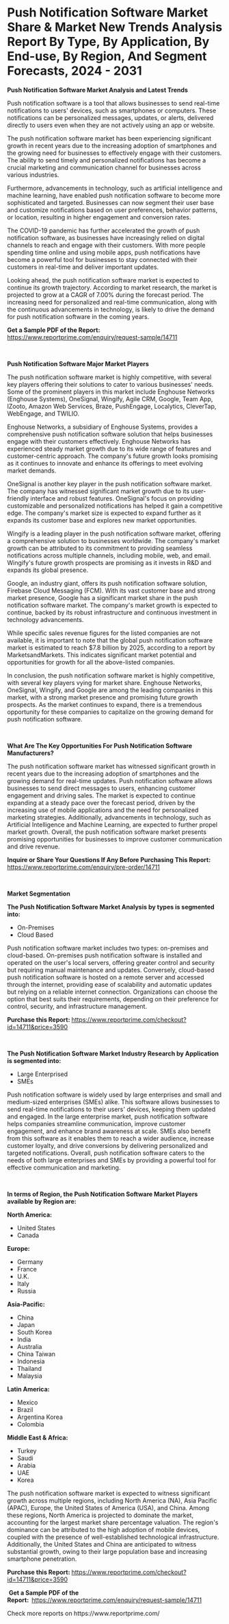 <p><h1>Push Notification Software Market Share & Market New Trends Analysis Report By Type, By Application, By End-use, By Region, And Segment Forecasts, 2024 - 2031</h1></p><p><strong>Push Notification Software Market Analysis and Latest Trends</strong></p>
<p><p>Push notification software is a tool that allows businesses to send real-time notifications to users' devices, such as smartphones or computers. These notifications can be personalized messages, updates, or alerts, delivered directly to users even when they are not actively using an app or website.</p><p>The push notification software market has been experiencing significant growth in recent years due to the increasing adoption of smartphones and the growing need for businesses to effectively engage with their customers. The ability to send timely and personalized notifications has become a crucial marketing and communication channel for businesses across various industries.</p><p>Furthermore, advancements in technology, such as artificial intelligence and machine learning, have enabled push notification software to become more sophisticated and targeted. Businesses can now segment their user base and customize notifications based on user preferences, behavior patterns, or location, resulting in higher engagement and conversion rates.</p><p>The COVID-19 pandemic has further accelerated the growth of push notification software, as businesses have increasingly relied on digital channels to reach and engage with their customers. With more people spending time online and using mobile apps, push notifications have become a powerful tool for businesses to stay connected with their customers in real-time and deliver important updates.</p><p>Looking ahead, the push notification software market is expected to continue its growth trajectory. According to market research, the market is projected to grow at a CAGR of 7.00% during the forecast period. The increasing need for personalized and real-time communication, along with the continuous advancements in technology, is likely to drive the demand for push notification software in the coming years.</p></p>
<p><strong>Get a Sample PDF of the Report:&nbsp;</strong> <a href="https://www.reportprime.com/enquiry/request-sample/14711">https://www.reportprime.com/enquiry/request-sample/14711</a></p>
<p>&nbsp;</p>
<p><strong>Push Notification Software Major Market Players</strong></p>
<p><p>The push notification software market is highly competitive, with several key players offering their solutions to cater to various businesses' needs. Some of the prominent players in this market include Enghouse Networks (Enghouse Systems), OneSignal, Wingify, Agile CRM, Google, Team App, IZooto, Amazon Web Services, Braze, PushEngage, Localytics, CleverTap, WebEngage, and TWILIO.</p><p>Enghouse Networks, a subsidiary of Enghouse Systems, provides a comprehensive push notification software solution that helps businesses engage with their customers effectively. Enghouse Networks has experienced steady market growth due to its wide range of features and customer-centric approach. The company's future growth looks promising as it continues to innovate and enhance its offerings to meet evolving market demands.</p><p>OneSignal is another key player in the push notification software market. The company has witnessed significant market growth due to its user-friendly interface and robust features. OneSignal's focus on providing customizable and personalized notifications has helped it gain a competitive edge. The company's market size is expected to expand further as it expands its customer base and explores new market opportunities.</p><p>Wingify is a leading player in the push notification software market, offering a comprehensive solution to businesses worldwide. The company's market growth can be attributed to its commitment to providing seamless notifications across multiple channels, including mobile, web, and email. Wingify's future growth prospects are promising as it invests in R&D and expands its global presence.</p><p>Google, an industry giant, offers its push notification software solution, Firebase Cloud Messaging (FCM). With its vast customer base and strong market presence, Google has a significant market share in the push notification software market. The company's market growth is expected to continue, backed by its robust infrastructure and continuous investment in technology advancements.</p><p>While specific sales revenue figures for the listed companies are not available, it is important to note that the global push notification software market is estimated to reach $7.8 billion by 2025, according to a report by MarketsandMarkets. This indicates significant market potential and opportunities for growth for all the above-listed companies.</p><p>In conclusion, the push notification software market is highly competitive, with several key players vying for market share. Enghouse Networks, OneSignal, Wingify, and Google are among the leading companies in this market, with a strong market presence and promising future growth prospects. As the market continues to expand, there is a tremendous opportunity for these companies to capitalize on the growing demand for push notification software.</p></p>
<p>&nbsp;</p>
<p><strong>What Are The Key Opportunities For Push Notification Software Manufacturers?</strong></p>
<p><p>The push notification software market has witnessed significant growth in recent years due to the increasing adoption of smartphones and the growing demand for real-time updates. Push notification software allows businesses to send direct messages to users, enhancing customer engagement and driving sales. The market is expected to continue expanding at a steady pace over the forecast period, driven by the increasing use of mobile applications and the need for personalized marketing strategies. Additionally, advancements in technology, such as Artificial Intelligence and Machine Learning, are expected to further propel market growth. Overall, the push notification software market presents promising opportunities for businesses to improve customer communication and drive revenue.</p></p>
<p><strong>Inquire or Share Your Questions If Any Before Purchasing This Report:</strong> <a href="https://www.reportprime.com/enquiry/pre-order/14711">https://www.reportprime.com/enquiry/pre-order/14711</a></p>
<p>&nbsp;</p>
<p><strong>Market Segmentation</strong></p>
<p><strong>The Push Notification Software Market Analysis by types is segmented into:</strong></p>
<p><ul><li>On-Premises</li><li>Cloud Based</li></ul></p>
<p><p>Push notification software market includes two types: on-premises and cloud-based. On-premises push notification software is installed and operated on the user's local servers, offering greater control and security but requiring manual maintenance and updates. Conversely, cloud-based push notification software is hosted on a remote server and accessed through the internet, providing ease of scalability and automatic updates but relying on a reliable internet connection. Organizations can choose the option that best suits their requirements, depending on their preference for control, security, and infrastructure management.</p></p>
<p><strong>Purchase this Report:&nbsp;</strong><a href="https://www.reportprime.com/checkout?id=14711&price=3590">https://www.reportprime.com/checkout?id=14711&price=3590</a></p>
<p>&nbsp;</p>
<p><strong>The Push Notification Software Market Industry Research by Application is segmented into:</strong></p>
<p><ul><li>Large Enterprised</li><li>SMEs</li></ul></p>
<p><p>Push notification software is widely used by large enterprises and small and medium-sized enterprises (SMEs) alike. This software allows businesses to send real-time notifications to their users' devices, keeping them updated and engaged. In the large enterprise market, push notification software helps companies streamline communication, improve customer engagement, and enhance brand awareness at scale. SMEs also benefit from this software as it enables them to reach a wider audience, increase customer loyalty, and drive conversions by delivering personalized and targeted notifications. Overall, push notification software caters to the needs of both large enterprises and SMEs by providing a powerful tool for effective communication and marketing.</p></p>
<p>&nbsp;</p>
<p><strong>In terms of Region, the Push Notification Software Market Players available by Region are:</strong></p>
<p>
    <p> <strong> North America: </strong>
        <ul>
            <li>United States</li>
            <li>Canada</li>
        </ul>
        </p> 
    <p> <strong> Europe: </strong>
        <ul>
            <li>Germany</li>
            <li>France</li>
            <li>U.K.</li>
            <li>Italy</li>
            <li>Russia</li>
        </ul>
        </p> 
    <p> <strong> Asia-Pacific: </strong>
        <ul>
            <li>China</li>
            <li>Japan</li>
            <li>South Korea</li>
            <li>India</li>
            <li>Australia</li>
            <li>China Taiwan</li>
            <li>Indonesia</li>
            <li>Thailand</li>
            <li>Malaysia</li>
        </ul>
        </p> 
    <p> <strong> Latin America: </strong>
        <ul>
            <li>Mexico</li>
            <li>Brazil</li>
            <li>Argentina Korea</li>
            <li>Colombia</li>
        </ul>
        </p> 
    <p> <strong> Middle East & Africa: </strong>
        <ul>
            <li>Turkey</li>
            <li>Saudi</li>
            <li>Arabia</li>
            <li>UAE</li>
            <li>Korea</li>
        </ul>
    </p>
    </p>
<p><p>The push notification software market is expected to witness significant growth across multiple regions, including North America (NA), Asia Pacific (APAC), Europe, the United States of America (USA), and China. Among these regions, North America is projected to dominate the market, accounting for the largest market share percentage valuation. The region's dominance can be attributed to the high adoption of mobile devices, coupled with the presence of well-established technological infrastructure. Additionally, the United States and China are anticipated to witness substantial growth, owing to their large population base and increasing smartphone penetration.</p></p>
<p><strong>Purchase this Report: </strong><a href="https://www.reportprime.com/checkout?id=14711&price=3590">https://www.reportprime.com/checkout?id=14711&price=3590</a></p>
<p>&nbsp;<strong>Get a Sample PDF of the Report:&nbsp;&nbsp;</strong><a href="https://www.reportprime.com/enquiry/request-sample/14711">https://www.reportprime.com/enquiry/request-sample/14711</a></p>
<p><strong></strong></p>
<p>Check more reports on https://www.reportprime.com/</p>